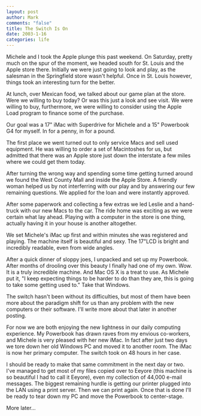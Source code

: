 ```yaml
--- 
layout: post
author: Mark
comments: "false"
title: The Switch Is On
date: 2003-1-16
categories: life
---
```

Michele and I took the Apple plunge this past weekend. On Saturday, pretty much on the spur of the moment, we headed south for St. Louis and the Apple store there. Initially we were just going to look and play, as the salesman in the Springfield store wasn't helpful. Once in St. Louis however, things took an interesting turn for the better.

At lunch, over Mexican food, we talked about our game plan at the store. Were we willing to buy today? Or was this just a look and see visit. We were willing to buy, furthermore, we were willing to consider using the Apple Load program to finance some of the purchase.

Our goal was a 17" iMac with Superdrive for Michele and a 15" Powerbook G4 for myself. In for a penny, in for a pound.

The first place we went turned out to only service Macs and sell used equipment. He was willing to order a set of Macintoshes for us, but admitted that there was an Apple store just down the interstate a few miles where we could get them today.

After turning the wrong way and spending some time getting turned around we found the West County Mall and inside the Apple Store. A friendly woman helped us by not interferring with our play and by answering our few remaining questions. We applied for the loan and were instantly approved.

After some paperwork and collecting a few extras we led Leslie and a hand-truck with our new Macs to the car. The ride home was exciting as we were certain what lay ahead. Playing with a computer in the store is one thing, actually having it in your house is another altogether.

We set Michele's iMac up first and within minutes she was registered and playing. The machine itself is beautiful and sexy. The 17"LCD is bright and incredibly readable, even from wide angles.

After a quick dinner of sloppy joes, I unpacked and set up my Powerbook. After months of drooling over this beauty I finally had one of my own. Wow. It is a truly incredible machine. And Mac OS X is a treat to use. As Michele put it, "I keep expecting things to be harder to do than they are, this is going to take some getting used to." Take that Windows.

The switch hasn't been without its difficulties, but most of them have been more about the paradigm shift for us than any problem with the new computers or their software. I'll write more about that later in another posting.

For now we are both enjoying the new lightness in our daily computing experience. My Powerbook has drawn raves from my envious co-workers, and Michele is very pleased with her new iMac. In fact after just two days we tore down her old Windows PC and moved it to another room. The iMac is now her primary computer. The switch took on 48 hours in her case.

I should be ready to make that same commitment in the next day or two. I've managed to get most of my files copied over to Eeyore (this machine is so beautiful I had to call it Eeyore), even my collection of 44,000 e-mail messages.  The biggest remaining hurdle is getting our printer plugged into the LAN using a print server. Then we can print again. Once that is done I'll be ready to tear down my PC and move the Powerbook to center-stage.

More later...
